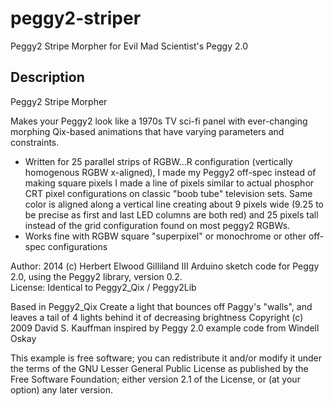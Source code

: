 peggy2-striper
==============

Peggy2 Stripe Morpher for Evil Mad Scientist's Peggy 2.0


Description
-----------

Peggy2 Stripe Morpher

Makes your Peggy2 look like a 1970s TV sci-fi panel with ever-changing morphing Qix-based animations that have varying parameters and constraints.

- Written for 25 parallel strips of RGBW...R configuration (vertically homogenous RGBW x-aligned), I made my Peggy2 off-spec instead of making square pixels I made a line of pixels similar to actual phosphor CRT pixel configurations on classic "boob tube" television sets.  Same color is aligned along a vertical line creating about 9 pixels wide (9.25 to be precise as first and last LED columns are both red) and 25 pixels tall instead of the grid configuration found on most peggy2 RGBWs.
- Works fine with RGBW square "superpixel" or monochrome or other off-spec configurations

 Author: 2014 (c) Herbert Elwood Gilliland III
 Arduino sketch code for Peggy 2.0, using the Peggy2 library, version 0.2.  
 License: Identical to Peggy2_Qix / Peggy2Lib
 
 Based in Peggy2_Qix
 Create a light that bounces off Paggy's "walls", and leaves a tail of 4 lights behind it of decreasing brightness
 Copyright (c) 2009 David S. Kauffman
 inspired by Peggy 2.0 example code from Windell Oskay
 
 This example is free software; you can redistribute it and/or
 modify it under the terms of the GNU Lesser General Public
 License as published by the Free Software Foundation; either
 version 2.1 of the License, or (at your option) any later version.
